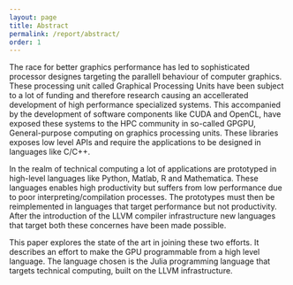 ```yaml
---
layout: page
title: Abstract
permalink: /report/abstract/
order: 1
---
```

The race for better graphics performance has led to sophisticated
processor designes targeting the parallell behaviour of computer
graphics. These processing unit called Graphical Processing Units have
been subject to a lot of funding and therefore research causing an
accellerated development of high performance specialized systems. This
accompanied by the development of software components like CUDA and
OpenCL, have exposed these systems to the HPC community in so-called
GPGPU, General-purpose computing on graphics processing units. These
libraries exposes low level APIs and require the applications to be
designed in languages like C/C++.

In the realm of technical computing a lot of applications are
prototyped in high-level languages like Python, Matlab, R and
Mathematica. These languages enables high productivity but suffers
from low performance due to poor interpreting/compilation
processes. The prototypes must then be reimplemented in languages that
target performance but not productivity. After the introduction of the
LLVM compiler infrastructure new languages that target both these
concernes have been made possible.

This paper explores the state of the art in joining these two
efforts. It describes an effort to make the GPU programmable from a
high level language. The language chosen is the Julia programming
language that targets technical computing, built on the LLVM
infrastructure.
